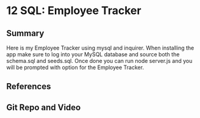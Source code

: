 # 12 SQL: Employee Tracker

## Summary
Here is my Employee Tracker using mysql and inquirer. When installing the app make sure to log into your MySQL database and source both the schema.sql and seeds.sql. Once done you can run node server.js and you will be prompted with option for the Employee Tracker.

## References


## Git Repo and Video

